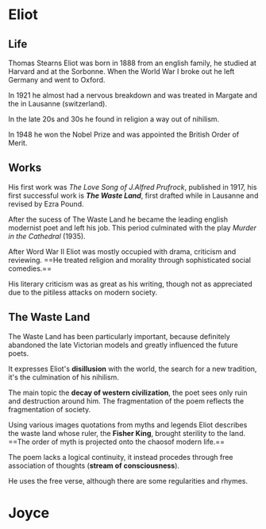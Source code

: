 # Eliot
## Life
Thomas Stearns Eliot was born in 1888 from an english family, he studied at Harvard and at the Sorbonne. When the World War I broke out he left Germany and went to Oxford.

In 1921 he almost had a nervous breakdown and was treated in Margate and the in Lausanne (switzerland).

In the late 20s and 30s he found in religion a way out of nihilism.

In 1948 he won the Nobel Prize and was appointed the British Order of Merit.

## Works
His first work was *The Love Song of J.Alfred Prufrock*, published in 1917, his first successful work is ***The Waste Land***, first drafted while in Lausanne and revised by Ezra Pound.

After the sucess of The Waste Land he became the leading english modernist poet and left his job. This period culminated with the play *Murder in the Cathedral* (1935).

After Word War II Eliot was mostly occupied with drama, criticism and reviewing. ==He treated religion and morality through sophisticated social comedies.==

His literary criticism was as great as his writing, though not as appreciated due to the pitiless attacks on modern society.

## The Waste Land
The Waste Land has been particularly important, because definitely abandoned the late Victorian models and greatly influenced the future poets.

It expresses Eliot's **disillusion** with the world, the search for a new tradition, it's the culmination of his nihilism.

The main topic the **decay of western civilization**, the poet sees only ruin and destruction around him. The fragmentation of the poem reflects the fragmentation of society.

Using various images quotations from myths and legends Eliot describes the waste land whose ruler, the **Fisher King**, brought sterility to the land. 
==The order of myth is projected onto the chaosof modern life.==

The poem lacks a logical continuity, it instead procedes through free association of thoughts (**stream of consciousness**).

He uses the free verse, although there are some regularities and rhymes.

# Joyce
